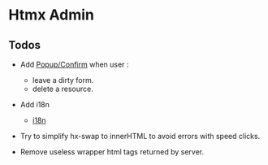 # Htmx Admin

## Todos

- Add [Popup/Confirm](https://sweetalert2.github.io) when user :

  - leave a dirty form.
  - delete a resource.

- Add i18n

  - [i18n](https://github.com/i18next/i18next)

- Try to simplify hx-swap to innerHTML to avoid errors with speed clicks.
- Remove useless wrapper html tags returned by server.
